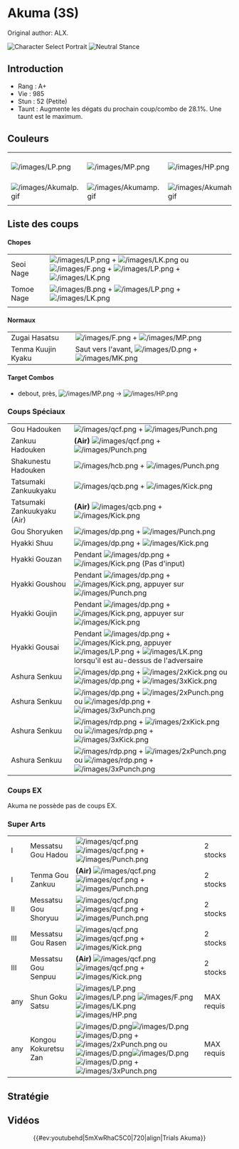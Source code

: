 # Akuma (3S)

Original author: ALX.

![Character Select
Portrait](/images/Akuma3sport.gif "Character Select Portrait") ![Neutral
Stance](/images/Akuma3s-stance.gif "Neutral Stance")

## Introduction

- Rang : A+
- Vie : 985
- Stun : 52 (Petite)
- Taunt : Augmente les dégats du prochain coup/combo de 28.1%. Une taunt
  est le maximum.

## Couleurs

|                                                |                                                |                                                |                                                |                                                |                                                |                                                                                                              |
|------------------------------------------------|------------------------------------------------|------------------------------------------------|------------------------------------------------|------------------------------------------------|------------------------------------------------|--------------------------------------------------------------------------------------------------------------|
| ![](/images/LP.png "/images/LP.png")           | ![](/images/MP.png "/images/MP.png")           | ![](/images/HP.png "/images/HP.png")           | ![](/images/LK.png "/images/LK.png")           | ![](/images/MK.png "/images/MK.png")           | ![](/images/HK.png "/images/HK.png")           | ![](/images/LP.png "/images/LP.png")![](/images/MK.png "/images/MK.png")![](/images/HP.png "/images/HP.png") |
| ![](/images/Akumalp.gif "/images/Akumalp.gif") | ![](/images/Akumamp.gif "/images/Akumamp.gif") | ![](/images/Akumahp.gif "/images/Akumahp.gif") | ![](/images/Akumalk.gif "/images/Akumalk.gif") | ![](/images/Akumamk.gif "/images/Akumamk.gif") | ![](/images/Akumahk.gif "/images/Akumahk.gif") | ![](/images/Akumalpmkhp.gif "/images/Akumalpmkhp.gif")                                                       |
|                                                |                                                |                                                |                                                |                                                |                                                |                                                                                                              |

## Liste des coups

#### Chopes

|            |                                                                                                                                                                                                 |
|------------|-------------------------------------------------------------------------------------------------------------------------------------------------------------------------------------------------|
| Seoi Nage  | ![](/images/LP.png "/images/LP.png") + ![](/images/LK.png "/images/LK.png") ou ![](/images/F.png "/images/F.png") + ![](/images/LP.png "/images/LP.png") + ![](/images/LK.png "/images/LK.png") |
| Tomoe Nage | ![](/images/B.png "/images/B.png") + ![](/images/LP.png "/images/LP.png") + ![](/images/LK.png "/images/LK.png")                                                                                |
|            |                                                                                                                                                                                                 |

#### Normaux

|                    |                                                                                              |
|--------------------|----------------------------------------------------------------------------------------------|
| Zugai Hasatsu      | ![](/images/F.png "/images/F.png") + ![](/images/MP.png "/images/MP.png")                    |
| Tenma Kuujin Kyaku | Saut vers l'avant, ![](/images/D.png "/images/D.png") + ![](/images/MK.png "/images/MK.png") |

#### Target Combos

- debout, près, ![](/images/MP.png "/images/MP.png") -\>
  ![](/images/HP.png "/images/HP.png")

### Coups Spéciaux

|                             |                                                                                                                                                                                                                      |
|-----------------------------|----------------------------------------------------------------------------------------------------------------------------------------------------------------------------------------------------------------------|
| Gou Hadouken                | ![](/images/qcf.png "/images/qcf.png") + ![](/images/Punch.png "/images/Punch.png")                                                                                                                                  |
| Zankuu Hadouken             | **(Air)** ![](/images/qcf.png "/images/qcf.png") + ![](/images/Punch.png "/images/Punch.png")                                                                                                                        |
| Shakunestu Hadouken         | ![](/images/hcb.png "/images/hcb.png") + ![](/images/Punch.png "/images/Punch.png")                                                                                                                                  |
| Tatsumaki Zankuukyaku       | ![](/images/qcb.png "/images/qcb.png") + ![](/images/Kick.png "/images/Kick.png")                                                                                                                                    |
| Tatsumaki Zankuukyaku (Air) | **(Air)** ![](/images/qcb.png "/images/qcb.png") + ![](/images/Kick.png "/images/Kick.png")                                                                                                                          |
| Gou Shoryuken               | ![](/images/dp.png "/images/dp.png") + ![](/images/Punch.png "/images/Punch.png")                                                                                                                                    |
| Hyakki Shuu                 | ![](/images/dp.png "/images/dp.png") + ![](/images/Kick.png "/images/Kick.png")                                                                                                                                      |
| Hyakki Gouzan               | Pendant ![](/images/dp.png "/images/dp.png") + ![](/images/Kick.png "/images/Kick.png") (Pas d'input)                                                                                                                |
| Hyakki Goushou              | Pendant ![](/images/dp.png "/images/dp.png") + ![](/images/Kick.png "/images/Kick.png"), appuyer sur ![](/images/Punch.png "/images/Punch.png")                                                                      |
| Hyakki Goujin               | Pendant ![](/images/dp.png "/images/dp.png") + ![](/images/Kick.png "/images/Kick.png"), appuyer sur ![](/images/Kick.png "/images/Kick.png")                                                                        |
| Hyakki Gousai               | Pendant ![](/images/dp.png "/images/dp.png") + ![](/images/Kick.png "/images/Kick.png"), appuyer ![](/images/LP.png "/images/LP.png") + ![](/images/LK.png "/images/LK.png") lorsqu'il est au-dessus de l'adversaire |
| Ashura Senkuu               | ![](/images/dp.png "/images/dp.png") + ![](/images/2xKick.png "/images/2xKick.png") ou ![](/images/dp.png "/images/dp.png") + ![](/images/3xKick.png "/images/3xKick.png")                                           |
| Ashura Senkuu               | ![](/images/dp.png "/images/dp.png") + ![](/images/2xPunch.png "/images/2xPunch.png") ou ![](/images/dp.png "/images/dp.png") + ![](/images/3xPunch.png "/images/3xPunch.png")                                       |
| Ashura Senkuu               | ![](/images/rdp.png "/images/rdp.png") + ![](/images/2xKick.png "/images/2xKick.png") ou ![](/images/rdp.png "/images/rdp.png") + ![](/images/3xKick.png "/images/3xKick.png")                                       |
| Ashura Senkuu               | ![](/images/rdp.png "/images/rdp.png") + ![](/images/2xPunch.png "/images/2xPunch.png") ou ![](/images/rdp.png "/images/rdp.png") + ![](/images/3xPunch.png "/images/3xPunch.png")                                   |

### Coups EX

Akuma ne possède pas de coups EX.

### Super Arts

|     |                      |                                                                                                                                                                                                                                                                                                                    |            |
|-----|----------------------|--------------------------------------------------------------------------------------------------------------------------------------------------------------------------------------------------------------------------------------------------------------------------------------------------------------------|------------|
| I   | Messatsu Gou Hadou   | ![](/images/qcf.png "/images/qcf.png") ![](/images/qcf.png "/images/qcf.png") + ![](/images/Punch.png "/images/Punch.png")                                                                                                                                                                                         | 2 stocks   |
| I   | Tenma Gou Zankuu     | **(Air)** ![](/images/qcf.png "/images/qcf.png") ![](/images/qcf.png "/images/qcf.png") + ![](/images/Punch.png "/images/Punch.png")                                                                                                                                                                               | 2 stocks   |
| II  | Messatsu Gou Shoryuu | ![](/images/qcf.png "/images/qcf.png") ![](/images/qcf.png "/images/qcf.png") + ![](/images/Punch.png "/images/Punch.png")                                                                                                                                                                                         | 2 stocks   |
| III | Messatsu Gou Rasen   | ![](/images/qcf.png "/images/qcf.png") ![](/images/qcf.png "/images/qcf.png") + ![](/images/Kick.png "/images/Kick.png")                                                                                                                                                                                           | 2 stocks   |
| III | Messatsu Gou Senpuu  | **(Air)** ![](/images/qcf.png "/images/qcf.png") ![](/images/qcf.png "/images/qcf.png") + ![](/images/Kick.png "/images/Kick.png")                                                                                                                                                                                 | 2 stocks   |
| any | Shun Goku Satsu      | ![](/images/LP.png "/images/LP.png") ![](/images/LP.png "/images/LP.png") ![](/images/F.png "/images/F.png") ![](/images/LK.png "/images/LK.png") ![](/images/HP.png "/images/HP.png")                                                                                                                             | MAX requis |
| any | Kongou Kokuretsu Zan | ![](/images/D.png "/images/D.png")![](/images/D.png "/images/D.png")![](/images/D.png "/images/D.png") + ![](/images/2xPunch.png "/images/2xPunch.png") ou ![](/images/D.png "/images/D.png")![](/images/D.png "/images/D.png")![](/images/D.png "/images/D.png") + ![](/images/3xPunch.png "/images/3xPunch.png") | MAX requis |

## Stratégie

## Vidéos

<center>

{{#ev:youtubehd\|5mXwRhaC5C0\|720\|align\|Trials Akuma}}

</center>
